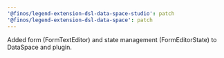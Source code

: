 ```yaml
---
'@finos/legend-extension-dsl-data-space-studio': patch
'@finos/legend-extension-dsl-data-space': patch
---
```


Added form (FormTextEditor) and state management (FormEditorState) to DataSpace and plugin.
